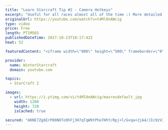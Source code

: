 ```yaml
---
title: "Learn Starcraft Tip #2 - Camera Hotkeys"
excerpt: "Useful for all races almost all of the time :) More detailed guides/tutorials under the learn to play starcraft playlist."
originalUrl: https://youtube.com/watch?v=t4Ml0nAWcig
type: video
price: Free
length: PT1M56S
publishedDateTime: 2017-10-23T18:17:42Z
heat: 52

featuredContent: "<iframe width=\"800\" height=\"500\" frameborder=\"0\" src=\"https://www.youtube.com/embed/t4Ml0nAWcig\" allow=\"accelerometer; autoplay; encrypted-media; gyroscope; picture-in-picture\" allowfullscreen></iframe>"

provider:
  name: WinterStarcraft
  domain: youtube.com

topics:
  - StarCraft 2

images:
  - url: https://i.ytimg.com/vi/t4Ml0nAWcig/maxresdefault.jpg
    width: 1280
    height: 720
    isCached: true

secured: "A0NE7Zg6ErP80NOTo9hFj3H7qTqW9tPhe7HhY/Rpj+l/Gvqa+2jA4/JIc9zV2huKk8El8ACQeI6yTB7satBtaR0/gtQspv1Cp/VmYWuQjI4oqSSMPjf3Up0KbqJFzuQUoDyq9nWUjGpkQKT7zSNixpGxVRuQSB8A3UQTcZgv9n/lz5lX7I1hM0bq5WabXrY3j+4z6AQgW9CIqrxKzIGoUBv/RXvhkawqNwHZPdjMlPwMWFcB07S98DHhKOmdGxsVKBMPxpvLAhNBNV2hExWXFgKzAb+h41gzpzUgZN3yedgoQYY10/bln3LC6r4L2ov01l6lKNiUn0ykBPiimqqQ4oWejsj4KChhr+DaM/0Kv51h0hUiYtOgDGRq4hMrbBiXWnTqq1JJhEZrWGeUmJUW53ACYcHGCRN69thoXQ/mgm0=;uVhLc6MqfthxIME86PM2vA=="
---
```


